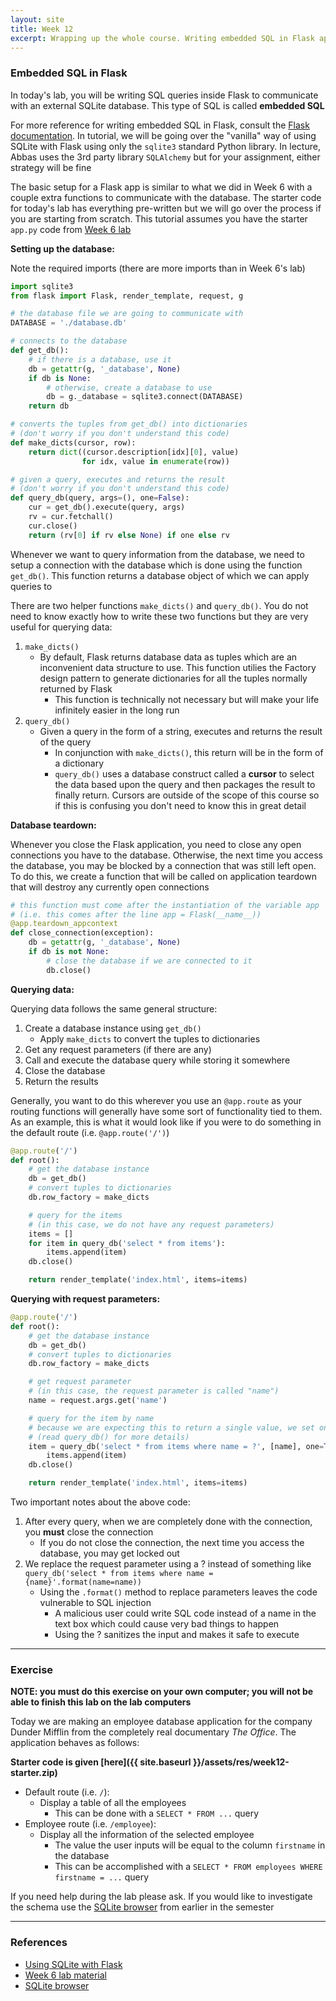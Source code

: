 ```yaml
---
layout: site
title: Week 12
excerpt: Wrapping up the whole course. Writing embedded SQL in Flask applications
---
```


### Embedded SQL in Flask

In today's lab, you will be writing SQL queries inside Flask to communicate with an external SQLite database. This type of SQL is called **embedded SQL**

For more reference for writing embedded SQL in Flask, consult the [Flask documentation](http://flask.pocoo.org/docs/1.0/patterns/sqlite3/). In tutorial, we will be going over the "vanilla" way of using SQLite with Flask using only the `sqlite3` standard Python library. In lecture, Abbas uses the 3rd party library `SQLAlchemy` but for your assignment, either strategy will be fine

The basic setup for a Flask app is similar to what we did in Week 6 with a couple extra functions to communicate with the database. The starter code for today's lab has everything pre-written but we will go over the process if you are starting from scratch. This tutorial assumes you have the starter `app.py` code from [Week 6 lab](https://mstrzhang.github.io/cscb20/2019/02/10/week6.html)

**Setting up the database:**

Note the required imports (there are more imports than in Week 6's lab)

```py
import sqlite3
from flask import Flask, render_template, request, g

# the database file we are going to communicate with
DATABASE = './database.db'

# connects to the database
def get_db():
    # if there is a database, use it
    db = getattr(g, '_database', None)
    if db is None:
        # otherwise, create a database to use
        db = g._database = sqlite3.connect(DATABASE)
    return db

# converts the tuples from get_db() into dictionaries
# (don't worry if you don't understand this code)
def make_dicts(cursor, row):
    return dict((cursor.description[idx][0], value)
                for idx, value in enumerate(row))

# given a query, executes and returns the result
# (don't worry if you don't understand this code)
def query_db(query, args=(), one=False):
    cur = get_db().execute(query, args)
    rv = cur.fetchall()
    cur.close()
    return (rv[0] if rv else None) if one else rv
```

Whenever we want to query information from the database, we need to setup a connection with the database which is done using the function `get_db()`. This function returns a database object of which we can apply queries to

There are two helper functions `make_dicts()` and `query_db()`. You do not need to know exactly how to write these two functions but they are very useful for querying data:

1. `make_dicts()`
    - By default, Flask returns database data as tuples which are an inconvenient data structure to use. This function utilies the Factory design pattern to generate dictionaries for all the tuples normally returned by Flask
        - This function is technically not necessary but will make your life infinitely easier in the long run
2. `query_db()`
    - Given a query in the form of a string, executes and returns the result of the query
        - In conjunction with `make_dicts()`, this return will be in the form of a dictionary
        - `query_db()` uses a database construct called a **cursor** to select the data based upon the query and then packages the result to finally return. Cursors are outside of the scope of this course so if this is confusing you don't need to know this in great detail

**Database teardown:**

Whenever you close the Flask application, you need to close any open connections you have to the database. Otherwise, the next time you access the database, you may be blocked by a connection that was still left open. To do this, we create a function that will be called on application teardown that will destroy any currently open connections

```py
# this function must come after the instantiation of the variable app
# (i.e. this comes after the line app = Flask(__name__))
@app.teardown_appcontext
def close_connection(exception):
    db = getattr(g, '_database', None)
    if db is not None:
        # close the database if we are connected to it
        db.close()
```

**Querying data:**

Querying data follows the same general structure:

1. Create a database instance using `get_db()`
    - Apply `make_dicts` to convert the tuples to dictionaries
2. Get any request parameters (if there are any)
3. Call and execute the database query while storing it somewhere
4. Close the database
5. Return the results

Generally, you want to do this wherever you use an `@app.route` as your routing functions will generally have some sort of functionality tied to them. As an example, this is what it would look like if you were to do something in the default route (i.e. `@app.route('/')`)

```py
@app.route('/')
def root():
    # get the database instance
    db = get_db()
    # convert tuples to dictionaries
    db.row_factory = make_dicts

    # query for the items
    # (in this case, we do not have any request parameters)
    items = []
    for item in query_db('select * from items'):
        items.append(item)
    db.close()

    return render_template('index.html', items=items)
```

**Querying with request parameters:**

```py
@app.route('/')
def root():
    # get the database instance
    db = get_db()
    # convert tuples to dictionaries
    db.row_factory = make_dicts

    # get request parameter
    # (in this case, the request parameter is called "name")
    name = request.args.get('name')

    # query for the item by name
    # because we are expecting this to return a single value, we set one=True
    # (read query_db() for more details)
    item = query_db('select * from items where name = ?', [name], one=True)
        items.append(item)
    db.close()

    return render_template('index.html', items=items)
```

Two important notes about the above code:

1. After every query, when we are completely done with the connection, you **must** close the connection
    - If you do not close the connection, the next time you access the database, you may get locked out
2. We replace the request parameter using a ? instead of something like `query_db('select * from items where name = {name}'.format(name=name))`
    - Using the `.format()` method to replace parameters leaves the code vulnerable to SQL injection
        - A malicious user could write SQL code instead of a name in the text box which could cause very bad things to happen
        - Using the ? sanitizes the input and makes it safe to execute

---

### Exercise

**NOTE: you must do this exercise on your own computer; you will not be able to finish this lab on the lab computers**

Today we are making an employee database application for the company Dunder Mifflin from the completely real documentary _The Office_. The application behaves as follows:

**Starter code is given [here]({{ site.baseurl }}/assets/res/week12-starter.zip)**

- Default route (i.e. `/`):
    - Display a table of all the employees
        - This can be done with a `SELECT * FROM ...` query
- Employee route (i.e. `/employee`):
    - Display all the information of the selected employee
        - The value the user inputs will be equal to the column `firstname` in the database
        - This can be accomplished with a `SELECT * FROM employees WHERE firstname = ...` query

If you need help during the lab please ask. If you would like to investigate the schema use the [SQLite browser](https://sqlitebrowser.org/) from earlier in the semester

---

### References

- [Using SQLite with Flask](http://flask.pocoo.org/docs/1.0/patterns/sqlite3/)
- [Week 6 lab material](https://mstrzhang.github.io/cscb20/2019/02/10/week6.html)
- [SQLite browser](https://sqlitebrowser.org/)